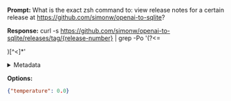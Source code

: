 **Prompt:**
What is the exact zsh command to: view release notes for a certain release at https://github.com/simonw/openai-to-sqlite?


**Response:**
curl -s https://github.com/simonw/openai-to-sqlite/releases/tag/{release-number} | grep -Po '(?<=<div class="markdown-body">)[^<]*'

<details><summary>Metadata</summary>

- Duration: 4786 ms
- Datetime: 2023-08-24T13:04:20.361692
- Model: gpt-4-0613

</details>

**Options:**
```json
{"temperature": 0.0}
```


